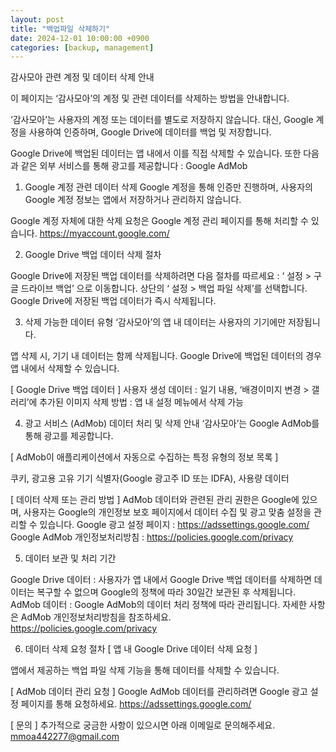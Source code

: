 ```yaml
---
layout: post
title: "백업파일 삭제하기"
date: 2024-12-01 10:00:00 +0900
categories: [backup, management]
--- 
```


감사모아 관련 계정 및 데이터 삭제 안내

이 페이지는 ‘감사모아’의 계정 및 관련 데이터를 삭제하는 방법을 안내합니다.

‘감사모아’는 사용자의 계정 또는 데이터를 별도로 저장하지 않습니다.
대신, Google 계정을 사용하여 인증하며, Google Drive에 데이터를 백업 및 저장합니다.

Google Drive에 백업된 데이터는 앱 내에서 이를 직접 삭제할 수 있습니다. 
또한 다음과 같은 외부 서비스를 통해 광고를 제공합니다 : Google AdMob


1. Google 계정 관련 데이터 삭제
Google 계정을 통해 인증만 진행하며, 사용자의 Google 계정 정보는 앱에서 저장하거나 관리하지 않습니다.

Google 계정 자체에 대한 삭제 요청은 Google 계정 관리 페이지를 통해 처리할 수 있습니다.
https://myaccount.google.com/


2. Google Drive 백업 데이터 삭제 절차

Google Drive에 저장된 백업 데이터를 삭제하려면 다음 절차를 따르세요 :
‘ 설정 > 구글 드라이브 백업’ 으로 이동합니다.
상단의 ‘ 설정 > 백업 파일 삭제’를 선택합니다.
Google Drive에 저장된 백업 데이터가 즉시 삭제됩니다. 


3. 삭제 가능한 데이터 유형
‘감사모아’의 앱 내 데이터는 사용자의 기기에만 저장됩니다.

앱 삭제 시, 기기 내 데이터는 함께 삭제됩니다.
Google Drive에 백업된 데이터의 경우 앱 내에서 삭제할 수 있습니다.

[ Google Drive 백업 데이터 ]
사용자 생성 데이터 : 일기 내용, ‘배경이미지 변경 > 갤러리’에 추가된 이미지
삭제 방법 : 앱 내 설정 메뉴에서 삭제 가능


4. 광고 서비스 (AdMob) 데이터 처리 및 삭제 안내
‘감사모아’는 Google AdMob를 통해 광고를 제공합니다.

[ AdMob이 애플리케이션에서 자동으로 수집하는 특정 유형의 정보 목록 ]

쿠키, 광고용 고유 기기 식별자(Google 광고주 ID 또는 IDFA), 사용량 데이터


[ 데이터 삭제 또는 관리 방법 ]
AdMob 데이터와 관련된 관리 권한은 Google에 있으며, 사용자는 Google의 개인정보 보호 페이지에서 데이터 수집 및 광고 맞춤 설정을 관리할 수 있습니다.
Google 광고 설정 페이지 : https://adssettings.google.com/
Google AdMob 개인정보처리방침 : https://policies.google.com/privacy


5. 데이터 보관 및 처리 기간

Google Drive 데이터 : 사용자가 앱 내에서 Google Drive 백업 데이터를 삭제하면 데이터는 복구할 수 없으며 Google의 정책에 따라 30일간 보관된 후 삭제됩니다.
AdMob 데이터 : Google AdMob의 데이터 처리 정책에 따라 관리됩니다. 자세한 사항은 AdMob 개인정보처리방침을 참조하세요.  
https://policies.google.com/privacy


6. 데이터 삭제 요청 절차
[ 앱 내 Google Drive 데이터 삭제 요청 ]

앱에서 제공하는 백업 파일 삭제 기능을 통해 데이터를 삭제할 수 있습니다.

[ AdMob 데이터 관리 요청 ]
Google AdMob 데이터를 관리하려면 Google 광고 설정 페이지를 통해 요청하세요.
https://adssettings.google.com/

[ 문의 ]
추가적으로 궁금한 사항이 있으시면 아래 이메일로 문의해주세요.
mmoa442277@gmail.com







